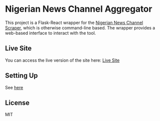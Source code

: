 # Nigerian News Channel Aggregator

This project is a Flask-React wrapper for the [Nigerian News Channel Scraper](https://github.com/dmachinewhisperer/nigerian-news-channel-aggregator/tree/master/logic/scraper), which is otherwise command-line based. The wrapper provides a web-based interface to interact with the tool.

## Live Site

You can access the live version of the site here: [Live Site](#)

## Setting Up

See [here](https://github.com/dmachinewhisperer/nigerian-news-channel-aggregator/tree/master/logic/scraper#readme)

## License
MIT